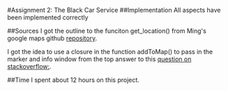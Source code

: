 #Assignment 2: The Black Car Service
##Implementation
All aspects have been implemented correctly

##Sources
I got the outline to the funciton get_location() from Ming's google maps github
[repository](https://github.com/tuftsdev/WebProgramming/blob/gh-pages/examples/google_maps/geolocation_map.html "Github Repository").

I got the idea to use a closure in the function addToMap() to pass in the
marker and info window from the top answer to this [question on stackoverflow:](http://stackoverflow.com/questions/11106671/google-maps-api-multiple-markers-with-infowindows "Stackoverflow quetion").

##Time
I spent about 12 hours on this project.